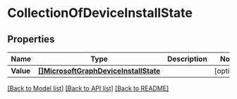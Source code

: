 # CollectionOfDeviceInstallState

## Properties

Name | Type | Description | Notes
------------ | ------------- | ------------- | -------------
**Value** | [**[]MicrosoftGraphDeviceInstallState**](microsoft.graph.deviceInstallState.md) |  | [optional] 

[[Back to Model list]](../README.md#documentation-for-models) [[Back to API list]](../README.md#documentation-for-api-endpoints) [[Back to README]](../README.md)


